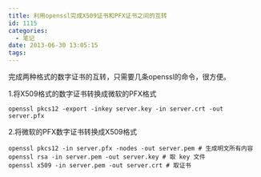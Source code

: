 ```yaml
---
title: 利用openssl完成X509证书和PFX证书之间的互转
id: 1115
categories:
  - 笔记
date: 2013-06-30 13:05:15
tags:
---
```


完成两种格式的数字证书的互转，只需要几条openssl的命令，很方便。

1.将X509格式的数字证书转换成微软的PFX格式

```shell
openssl pkcs12 -export -inkey server.key -in server.crt -out server.pfx
```

2.将微软的PFX数字证书转换成X509格式

```shell
openssl pkcs12 -in server.pfx -nodes -out server.pem # 生成明文所有内容
openssl rsa -in server.pem -out server.key # 取 key 文件
openssl x509 -in server.pem -out server.crt # 取证书
```